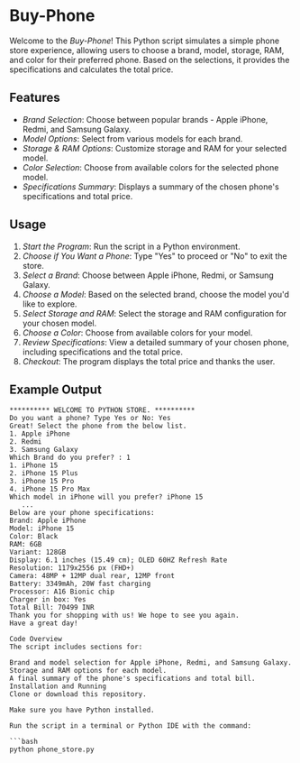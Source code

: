 # Buy-Phone

Welcome to the *Buy-Phone*! This Python script simulates a simple phone store experience, allowing users to choose a brand, model, storage, RAM, and color for their preferred phone. Based on the selections, it provides the specifications and calculates the total price.

## Features

- *Brand Selection*: Choose between popular brands - Apple iPhone, Redmi, and Samsung Galaxy.
- *Model Options*: Select from various models for each brand.
- *Storage & RAM Options*: Customize storage and RAM for your selected model.
- *Color Selection*: Choose from available colors for the selected phone model.
- *Specifications Summary*: Displays a summary of the chosen phone's specifications and total price.

## Usage

1. *Start the Program*: Run the script in a Python environment.
2. *Choose if You Want a Phone*: Type "Yes" to proceed or "No" to exit the store.
3. *Select a Brand*: Choose between Apple iPhone, Redmi, or Samsung Galaxy.
4. *Choose a Model*: Based on the selected brand, choose the model you'd like to explore.
5. *Select Storage and RAM*: Select the storage and RAM configuration for your chosen model.
6. *Choose a Color*: Choose from available colors for your model.
7. *Review Specifications*: View a detailed summary of your chosen phone, including specifications and the total price.
8. *Checkout*: The program displays the total price and thanks the user.

## Example Output

```plaintext
********** WELCOME TO PYTHON STORE. **********
Do you want a phone? Type Yes or No: Yes
Great! Select the phone from the below list.
1. Apple iPhone
2. Redmi
3. Samsung Galaxy
Which Brand do you prefer? : 1
1. iPhone 15
2. iPhone 15 Plus
3. iPhone 15 Pro
4. iPhone 15 Pro Max
Which model in iPhone will you prefer? iPhone 15
   ...
Below are your phone specifications:
Brand: Apple iPhone
Model: iPhone 15
Color: Black
RAM: 6GB
Variant: 128GB
Display: 6.1 inches (15.49 cm); OLED 60HZ Refresh Rate
Resolution: 1179x2556 px (FHD+)
Camera: 48MP + 12MP dual rear, 12MP front
Battery: 3349mAh, 20W fast charging
Processor: A16 Bionic chip
Charger in box: Yes
Total Bill: 70499 INR
Thank you for shopping with us! We hope to see you again. Have a great day!

Code Overview
The script includes sections for:

Brand and model selection for Apple iPhone, Redmi, and Samsung Galaxy.
Storage and RAM options for each model.
A final summary of the phone's specifications and total bill.
Installation and Running
Clone or download this repository.

Make sure you have Python installed.

Run the script in a terminal or Python IDE with the command:

```bash
python phone_store.py
